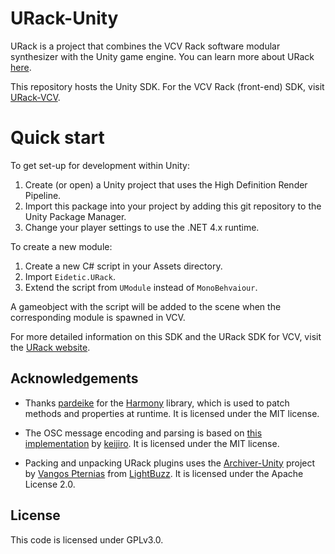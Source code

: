 # URack-Unity

URack is a project that combines the VCV Rack software modular synthesizer with the Unity game engine.
You can learn more about URack [here](https://eidetic.net.au/urack/).

This repository hosts the Unity SDK.
For the VCV Rack (front-end) SDK, visit [URack-VCV](https://github.com/eidetic-av/URack-VCV).

# Quick start

To get set-up for development within Unity:

1. Create (or open) a Unity project that uses the High Definition Render Pipeline.
2. Import this package into your project by adding this git repository to the Unity Package Manager.
3. Change your player settings to use the .NET 4.x runtime.

To create a new module:

1. Create a new C# script in your Assets directory.
2. Import `Eidetic.URack`.
3. Extend the script from `UModule` instead of `MonoBehvaiour`.
  
A gameobject with the script will be added to the scene when the corresponding module is spawned in VCV.

For more detailed information on this SDK and the URack SDK for VCV, visit the [URack website](https://eidetic.net.au/urack/).

## Acknowledgements

* Thanks [pardeike](https://github.com/pardeike) for the [Harmony](https://github.com/pardeike/Harmony) library, which is used to patch methods and properties at runtime.
It is licensed under the MIT license.

* The OSC message encoding and parsing is based on [this implementation](https://github.com/keijiro/unity-osc) by [keijiro](https://github.com/keijiro).
It is licensed under the MIT license.

* Packing and unpacking URack plugins uses the [Archiver-Unity](https://github.com/LightBuzz/Archiver-Unity) project by [Vangos Pternias](http://pterneas.com/) from [LightBuzz](http://lightbuzz.com/).
It is licensed under the Apache License 2.0.

## License

This code is licensed under GPLv3.0.

